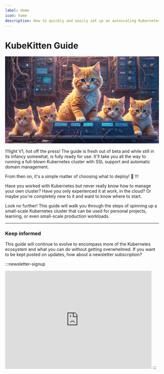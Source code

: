 ```yaml
---
label: Home
icon: home
description: How to quickly and easily set up an autoscaling Kubernetes cluster on Hetzner Cloud
---
```


# KubeKitten Guide
![A cluster of mainframe servers being guarded by cute, AI generated kittens. Meow.](/assets/banner.jpg)

!!!light V1, hot off the press!
The guide is fresh out of beta and while still in its infancy somewhat, is fully ready for use. It'll take you all the way to running a full-blown Kubernetes cluster with SSL support and automatic domain management.

From then on, it's a simple matter of choosing what to deploy! :rocket:
!!!

Have you worked with Kubernetes but never really know how to manage your own cluster? Have you only experienced it at work, in the cloud? Or maybe you're completely new to it and want to know where to start.

Look no further! This guide will walk you through the steps of spinning up a small-scale Kubernetes cluster that can be used for personal projects, learning, or even small-scale production workloads.

------

### Keep informed

This guide will continue to evolve to encompass more of the Kubernetes ecosystem and what you can do without getting overwhelmed. If you want to be kept posted on updates, how about a newsletter subscription?

<style>
  .newsletter-signup {
    display: flex;
    justify-content: center;
    margin: 1em 0;
  }
</style>
:::newsletter-signup
  <iframe src="https://www.purrbomode.tech/embed" width="480" height="320" style="" frameborder="0" scrolling="no"></iframe>
:::
